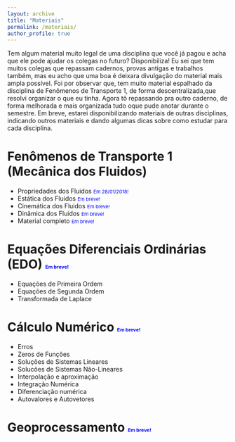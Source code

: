 ```yaml
---
layout: archive
title: "Materiais"
permalink: /materiais/
author_profile: true
---
```


Tem algum material muito legal de uma disciplina que você já pagou e acha que ele pode ajudar os colegas no futuro? Disponibiliza!
Eu sei que tem muitos colegas que repassam cadernos, provas antigas e trabalhos também, mas eu acho que uma boa é deixara divulgação do material mais ampla possível.
Foi por observar que, tem muito material espalhado da disciplina de Fenômenos de Transporte 1, de forma descentralizada,que resolvi organizar o que eu tinha. Agora tô repassando pra outro caderno, de forma melhorada e mais organizada tudo oque pude anotar durante o semestre. 
Em breve, estarei disponibilizando materiais de outras disciplinas, indicando outros materiais e dando algumas dicas sobre como estudar para cada disciplina.

# Fenômenos de Transporte 1 (Mecânica dos Fluidos)

  - Propriedades dos Fluidos <span style="font-size:11px;color:blue">Em 28/01/2018!</span>
  - Estática dos Fluidos <span style="font-size:11px;color:blue">Em breve!</span>
  - Cinemática dos Fluidos <span style="font-size:11px;color:blue">Em breve!</span>
  - Dinâmica dos Fluidos <span style="font-size:11px;color:blue">Em breve!</span>
  - Material completo <span style="font-size:11px;color:blue">Em breve!</span>

# Equações Diferenciais Ordinárias (EDO) <span style="font-size:11px;color:blue">Em breve!</span>

  - Equações de Primeira Ordem
  - Equações de Segunda Ordem
  - Transformada de Laplace

# Cálculo Numérico <span style="font-size:11px;color:blue">Em breve!</span>
  
  - Erros
  - Zeros de Funções
  - Soluções de Sistemas Lineares
  - Solucões de Sistemas Não-Lineares
  - Interpolação e aproximação
  - Integração Numérica
  - Diferenciação numérica
  - Autovalores e Autovetores

# Geoprocessamento <span style="font-size:11px;color:blue">Em breve!</span>



